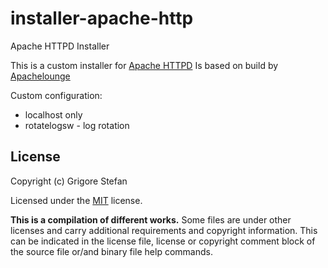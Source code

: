# installer-apache-http
Apache HTTPD Installer

This is a custom installer for [Apache HTTPD](https://httpd.apache.org/)
Is based on build by [Apachelounge](https://www.apachelounge.com/)

Custom configuration:
* localhost only
* rotatelogsw - log rotation

## License

Copyright (c) Grigore Stefan

Licensed under the [MIT](LICENSE) license.

**This is a compilation of different works.**
Some files are under other licenses and carry additional requirements and copyright information.
This can be indicated in the license file, license or copyright comment block of the source file or/and binary file help commands.

